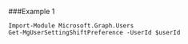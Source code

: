 ###Example 1
```
Import-Module Microsoft.Graph.Users
Get-MgUserSettingShiftPreference -UserId $userId
```
